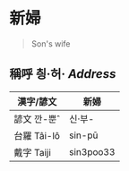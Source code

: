 # 新婦
>  Son's wife

## 稱呼 칑·허· _Address_

漢字/諺文 | 新婦
--- | ---
諺文 깐-뿐ˆ | 신·부-
台羅 Tâi-lô | sin-pū
戴字 Taiji | sin3poo33



